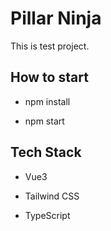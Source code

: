 # Pillar Ninja

This is test project.

## How to start

- npm install

- npm start

## Tech Stack

- Vue3

- Tailwind CSS

- TypeScript

